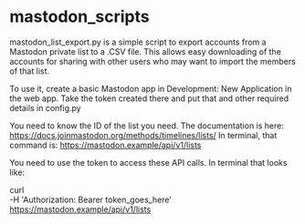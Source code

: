 # mastodon_scripts
mastodon_list_export.py is a simple script to export accounts from a Mastodon private list to a .CSV file. This allows easy downloading of the accounts for sharing with other users who may want to import the members of that list.

To use it, create a basic Mastodon app in Development: New Application in the web app. Take the token created there and put that and other required details in config.py

You need to know the ID of the list you need. The documentation is here: https://docs.joinmastodon.org/methods/timelines/lists/
In terminal, that command is: https://mastodon.example/api/v1/lists

You need to use the token to access these API calls. In terminal that looks like:

curl \
-H 'Authorization: Bearer token_goes_here’ \
https://mastodon.example/api/v1/lists
